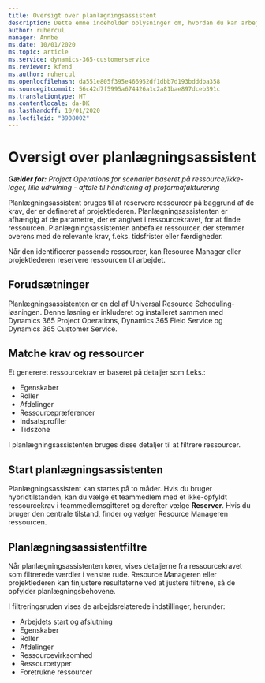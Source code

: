 ```yaml
---
title: Oversigt over planlægningsassistent
description: Dette emne indeholder oplysninger om, hvordan du kan arbejde med planlægningsassistenten for at reservere ressourcer.
author: ruhercul
manager: Annbe
ms.date: 10/01/2020
ms.topic: article
ms.service: dynamics-365-customerservice
ms.reviewer: kfend
ms.author: ruhercul
ms.openlocfilehash: da551e805f395e466952df1dbb7d193bdddba358
ms.sourcegitcommit: 56c42d7f5995a674426a1c2a81bae897dceb391c
ms.translationtype: HT
ms.contentlocale: da-DK
ms.lasthandoff: 10/01/2020
ms.locfileid: "3908002"
---
```

# <a name="schedule-assistant-overview"></a>Oversigt over planlægningsassistent

_**Gælder for:** Project Operations for scenarier baseret på ressource/ikke-lager, lille udrulning - aftale til håndtering af proformafakturering_

Planlægningsassistent bruges til at reservere ressourcer på baggrund af de krav, der er defineret af projektlederen. Planlægningsassistenten er afhængig af de parametre, der er angivet i ressourcekravet, for at finde ressourcen. Planlægningsassistenten anbefaler ressourcer, der stemmer overens med de relevante krav, f.eks. tidsfrister eller færdigheder.

Når den identificerer passende ressourcer, kan Resource Manager eller projektlederen reservere ressourcen til arbejdet.

## <a name="prerequisites"></a>Forudsætninger

Planlægningsassistenten er en del af Universal Resource Scheduling-løsningen. Denne løsning er inkluderet og installeret sammen med Dynamics 365 Project Operations, Dynamics 365 Field Service og Dynamics 365 Customer Service.

## <a name="matching-requirements-and-resources"></a>Matche krav og ressourcer

Et genereret ressourcekrav er baseret på detaljer som f.eks.:

-   Egenskaber
-   Roller
-   Afdelinger
-   Ressourcepræferencer
-   Indsatsprofiler
-   Tidszone

I planlægningsassistenten bruges disse detaljer til at filtrere ressourcer.

## <a name="launch-the-schedule-assistant"></a>Start planlægningsassistenten

Planlægningsassistent kan startes på to måder. Hvis du bruger hybridtilstanden, kan du vælge et teammedlem med et ikke-opfyldt ressourcekrav i teammedlemsgitteret og derefter vælge **Reserver**. Hvis du bruger den centrale tilstand, finder og vælger Resource Manageren ressourcen.

## <a name="schedule-assistant-filters"></a>Planlægningsassistentfiltre

Når planlægningsassistenten kører, vises detaljerne fra ressourcekravet som filtrerede værdier i venstre rude. Resource Manageren eller projektlederen kan finjustere resultaterne ved at justere filtrene, så de opfylder planlægningsbehovene.

I filtreringsruden vises de arbejdsrelaterede indstillinger, herunder:

-   Arbejdets start og afslutning
-   Egenskaber
-   Roller
-   Afdelinger
-   Ressourcevirksomhed
-   Ressourcetyper
-   Foretrukne ressourcer
